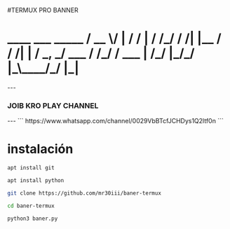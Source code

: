 #TERMUX PRO BANNER

<h1>
    ____  ___       _____       
   / __ \/   |     / /   |      
  / /_/ / /| |__  / / /| |      
 / _, _/ ___ / /_/ / ___ |      
/_/ |_/_/  |_\____/_/  |_|      
                                </h1>
---

<h3>
JOIB KRO PLAY CHANNEL</h3>
---
```
https://www.whatsapp.com/channel/0029VbBTcfJCHDys1Q2ltf0n
```

# instalación

```bash
apt install git
```

```bash
apt install python
```

```bash
git clone https://github.com/mr30iii/baner-termux
```

```bash
cd baner-termux
```

```bash
python3 baner.py
```
